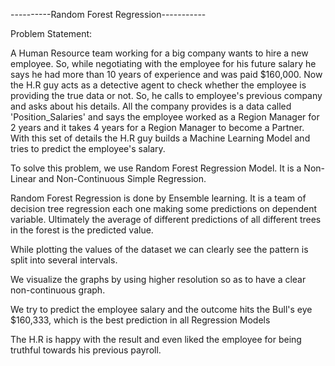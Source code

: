 ----------Random Forest Regression-----------

Problem Statement:

A Human Resource team working for a big company wants to hire a new employee. So, while negotiating with the employee for his future salary he says he had more than 10 years of experience and was paid $160,000. Now the H.R guy acts as a detective agent to check whether the employee is providing the true data or not. So, he calls to employee's previous company and asks about his details. All the company provides is a data called 'Position_Salaries' and says the employee worked as a Region Manager for 2 years and it takes 4 years for a Region Manager to become a Partner. With this set of details the H.R guy builds a Machine Learning Model and tries to predict the employee's salary.

To solve this problem, we use Random Forest Regression Model. It is a Non-Linear and Non-Continuous Simple Regression.

Random Forest Regression is done by Ensemble learning. It is a team of decision tree regression each one making some predictions on dependent variable.
Ultimately the average of different predictions of all different trees in the forest is the predicted value.

While plotting the values of the dataset we can clearly see the pattern is split into several intervals.

We visualize the graphs by using higher resolution so as to have a clear non-continuous graph.

We try to predict the employee salary and the outcome hits the Bull's eye $160,333, which is the best prediction in all Regression Models

The H.R is happy with the result and even liked the employee for being truthful towards his previous payroll.
